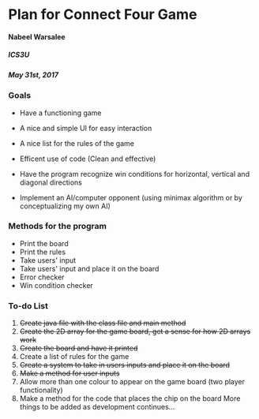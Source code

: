 # Plan for Connect Four Game

#### Nabeel Warsalee
##### ICS3U
##### May 31st, 2017

### Goals
* Have a functioning game
* A nice and simple UI for easy interaction
* A nice list for the rules of the game
* Efficent use of code (Clean and effective)
* Have the program recognize win conditions for horizontal, vertical and diagonal directions

* Implement an AI/computer opponent (using minimax algorithm or by conceptualizing my own AI)

### Methods for the program
* Print the board
* Print the rules
* Take users' input
* Take users' input and place it on the board
* Error checker
* Win condition checker

### To-do List
1. ~~Create java file with the class file and main method~~
2. ~~Create the 2D array for the game board, get a sense for how 2D arrays work~~
3. ~~Create the board and have it printed~~
4. Create a list of rules for the game
5. ~~Create a system to take in users inputs and place it on the board~~
6. ~~Make a method for user inputs~~
7. Allow more than one colour to appear on the game board (two player functionality)
8. Make a method for the code that places the chip on the board
   More things to be added as development continues...  
